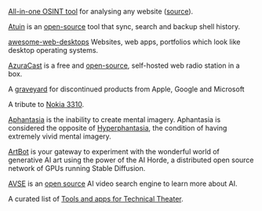 [All-in-one OSINT tool](https://web-check.as93.net/) for analysing any website ([source](https://github.com/Lissy93/web-check)).

[Atuin](https://atuin.sh) is an [open-source](https://github.com/atuinsh/atuin) tool that sync, search and backup shell history.

[awesome-web-desktops](https://github.com/syxanash/awesome-web-desktops) 
Websites, web apps, portfolios which look like desktop operating systems.

[AzuraCast](https://www.azuracast.com) is a free and [open-source](https://github.com/AzuraCast/AzuraCast), self-hosted web radio station in a box.

A [graveyard](https://killedby.tech) for discontinued products from Apple, Google and Microsoft

A tribute to [Nokia 3310](https://legendary3310.tilda.ws).

[Aphantasia](https://en.wikipedia.org/wiki/Aphantasia) is the inability to create mental imagery. Aphantasia is considered the opposite of [Hyperphantasia](https://en.wikipedia.org/wiki/Hyperphantasia), the condition of having extremely vivid mental imagery.

[ArtBot](https://tinybots.net/artbot) is your gateway to experiment with the wonderful world of generative AI art using the power of the AI Horde, a distributed open source network of GPUs running Stable Diffusion.

[AVSE](https://avse.vercel.app) is an [open source](https://github.com/yoeven/ai-video-search-engine) AI video search engine to learn more about AI.

A curated list of [Tools and apps for Technical Theater](https://www.captitles.com/apps-for-technical-theatre).